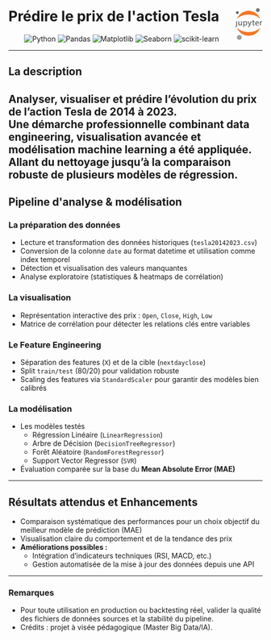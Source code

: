 # Prédire le prix de l'action Tesla<a href="../../"><img align="right" src="https://github.com/MiKL5/Python/blob/master/assets/logo/Jupyter.svg" alt="Jupyter" height="64px"></a>
<div align="center">

![Python](https://img.shields.io/badge/python-3.13-blue?style=flat&logo=python&logoColor=ffd43b) 
![Pandas](https://img.shields.io/badge/pandas-Data_Analysis-150458?style=flat&logo=pandas&logoColor=white) 
![Matplotlib](https://img.shields.io/badge/matplotlib-Visualization-11557C?style=flat&logo=matplotlib&logoColor=white) 
![Seaborn](https://img.shields.io/badge/seaborn-Statistical_Visualization-556F9F?style=flat&logo=python&logoColor=white) 
![scikit-learn](https://img.shields.io/badge/scikit--learn-ML_Framework-F7931E?style=flat&logo=scikit-learn&logoColor=white) 
<!-- ![MIT License](https://img.shields.io/badge/License-MIT-blue.svg) -->

</div><hr>

## **La description**
Analyser, visualiser et prédire l’évolution du prix de l’action Tesla de 2014 à 2023.  
Une démarche professionnelle combinant data engineering, visualisation avancée et modélisation machine learning a été appliquée. Allant du nettoyage jusqu’à la comparaison robuste de plusieurs modèles de régression.
---
## **Pipeline d'analyse & modélisation**
### **La préparation des données**
* Lecture et transformation des données historiques (`tesla20142023.csv`)
* Conversion de la colonne `date` au format datetime et utilisation comme index temporel
* Détection et visualisation des valeurs manquantes
* Analyse exploratoire (statistiques & heatmaps de corrélation)
### La visualisation
* Représentation interactive des prix : `Open`, `Close`, `High`, `Low`
* Matrice de corrélation pour détecter les relations clés entre variables
### **Le Feature Engineering**
* Séparation des features (`X`) et de la cible (`nextdayclose`)
* Split `train/test` (80/20) pour validation robuste
* Scaling des features via `StandardScaler` pour garantir des modèles bien calibrés
### **La modélisation**
* Les modèles testés
  * Régression Linéaire (`LinearRegression`)
  * Arbre de Décision (`DecisionTreeRegressor`)
  * Forêt Aléatoire (`RandomForestRegressor`)
  * Support Vector Regressor (`SVR`)
* Évaluation comparée sur la base du **Mean Absolute Error (MAE)**
___
## **Résultats attendus et Enhancements**
* Comparaison systématique des performances pour un choix objectif du meilleur modèle de prédiction (MAE)
* Visualisation claire du comportement et de la tendance des prix
* **Améliorations possibles :**
    * Intégration d’indicateurs techniques (RSI, MACD, etc.)
    * Gestion automatisée de la mise à jour des données depuis une API
<!-- ___
## Licence
Code sous licence MIT : réutilisation, modification et diffusion libres avec attribution. -->
___
### **Remarques**
- Pour toute utilisation en production ou backtesting réel, valider la qualité des fichiers de données sources et la stabilité du pipeline.
- Crédits : projet à visée pédagogique (Master Big Data/IA).